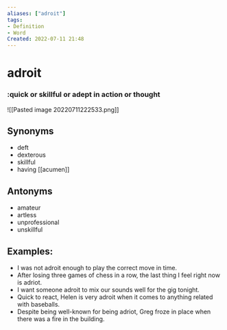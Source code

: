 ```yaml
---
aliases: ["adroit"]
tags:
- Definition 
- Word
Created: 2022-07-11 21:48  
---
```

# adroit
### :quick or skillful or adept in action or thought 

![[Pasted image 20220711222533.png]]

## Synonyms 
- deft
- dexterous
- skillful 
- having [[acumen]]

## Antonyms 
- amateur 
- artless 
- unprofessional 
- unskillful

## Examples: 
- I was not adroit enough to play the correct move in time. 
- After losing three games of chess in a row, the last thing I feel right now is adriot. 
- I want someone adroit to mix our sounds well for the gig tonight. 
- Quick to react, Helen is very adroit when it comes to anything related with baseballs. 
- Despite being well-known for being adriot, Greg froze in place when there was a fire in the building. 